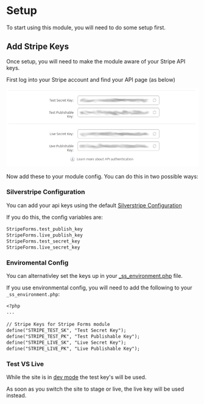 # Setup

To start using this module, you will need to do some setup first.

## Add Stripe Keys

Once setup, you will need to make the module aware of your Stripe
API keys.

First log into your Stripe account and find your API page (as below)

![Get your API keys](_images/stripe-api-keys.png)

Now add these to your module config. You can do this in two possible ways:

### Silverstripe Configuration

You can add your api keys using the default [Silverstripe Configuration](https://docs.silverstripe.org/en/3/developer_guides/configuration/configuration/)

If you do this, the config variables are:

````
StripeForms.test_publish_key
StripeForms.live_publish_key
StripeForms.test_secret_key
StripeForms.live_secret_key
````

### Enviromental Config

You can alternativley set the keys up in your [_ss_environment.php](https://docs.silverstripe.org/en/3.2/getting_started/environment_management/)
file.

If you use environmental config, you will need to add the following to your `_ss_environment.php`:

````
<?php
...

// Stripe Keys for Stripe Forms module
define("STRIPE_TEST_SK", "Test Secret Key");
define("STRIPE_TEST_PK", "Test Publishable Key");
define("STRIPE_LIVE_SK", "Live Secret Key");
define("STRIPE_LIVE_PK", "Live Publishable Key");

````

### Test VS Live

While the site is in [dev mode](https://docs.silverstripe.org/en/3/developer_guides/debugging/environment_types/)
the test key's will be used.

As soon as you switch the site to stage or live, the live key will be used instead.